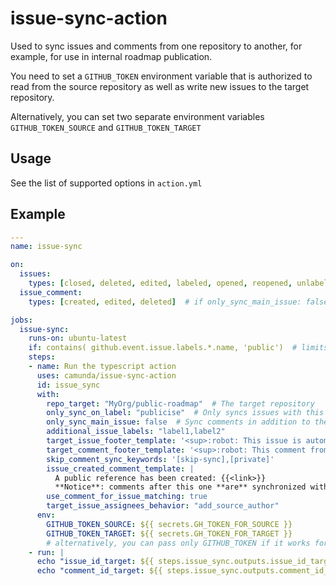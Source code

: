 # issue-sync-action

Used to sync issues and comments from one repository to another, for example, for use in internal roadmap publication.

You need to set a `GITHUB_TOKEN` environment variable that is authorized to read from the source repository as well as write new issues to the target repository. 

Alternatively, you can set two separate environment variables `GITHUB_TOKEN_SOURCE` and `GITHUB_TOKEN_TARGET`

## Usage

See the list of supported options in `action.yml`
 
## Example

```yml
---
name: issue-sync

on:
  issues:
    types: [closed, deleted, edited, labeled, opened, reopened, unlabeled]
  issue_comment:
    types: [created, edited, deleted]  # if only_sync_main_issue: false

jobs:
  issue-sync:
    runs-on: ubuntu-latest
    if: contains( github.event.issue.labels.*.name, 'public')  # limits this workflow to only run on issues and comments with the label, cost saving measure
    steps:
    - name: Run the typescript action
      uses: camunda/issue-sync-action
      id: issue_sync
      with:
        repo_target: "MyOrg/public-roadmap"  # The target repository
        only_sync_on_label: "publicise"  # Only syncs issues with this label set
        only_sync_main_issue: false  # Sync comments in addition to the issue
        additional_issue_labels: "label1,label2"
        target_issue_footer_template: '<sup>:robot: This issue is automatically synced from: [source]({{<link>}})</sup>'
        target_comment_footer_template: '<sup>:robot: This comment from {{<author>}} is automatically synced from: [source]({{<link>}})</sup>'
        skip_comment_sync_keywords: '[skip-sync],[private]'
        issue_created_comment_template: |
          A public reference has been created: {{<link>}}
          **Notice**: comments after this one **are** synchronized with the public copy of the issue.
        use_comment_for_issue_matching: true
        target_issue_assignees_behavior: "add_source_author"
      env:
        GITHUB_TOKEN_SOURCE: ${{ secrets.GH_TOKEN_FOR_SOURCE }}
        GITHUB_TOKEN_TARGET: ${{ secrets.GH_TOKEN_FOR_TARGET }}
        # alternatively, you can pass only GITHUB_TOKEN if it works for both source and target 
    - run: |
      echo "issue_id_target: ${{ steps.issue_sync.outputs.issue_id_target }}"
      echo "comment_id_target: ${{ steps.issue_sync.outputs.comment_id_target }}"
```
